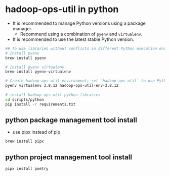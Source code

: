 # hadoop-ops-util in python
- It is recommended to manage Python versions using a package manager.
    - Recommend using a combination of `pyenv` and `virtualenv`.
- It is recommended to use the latest stable Python version.

```bash
## To use libraries without conflicts in different Python execution environments, set up pyenv and virtualenv
# Install pyenv
brew install pyenv

# Install pyenv virtualenv
brew install pyenv-virtualenv

# Create hadoop-ops-util environment; set `hadoop-ops-util` to use Python 3.8.12
pyenv virtualenv 3.8.12 hadoop-ops-util-env-3.8.12
 
# install hadoop-ops-util python libraries
cd scripts/python
pip install -r requirements.txt
```

## python package management tool install
- use pipx instead of pip

```bash
brew install pipx
```

## python project management tool install
```bash
pipx install poetry
```
